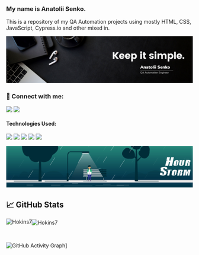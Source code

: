 ### My name is Anatolii Senko.

This is a repository of my QA Automation projects using mostly HTML, CSS, JavaScript, Cypress.io and other mixed in.

<img src="https://raw.githubusercontent.com/Hokins7/Hokins7/master/Anatolii Senko (2).png" alt="banner with Anatolii Senko info">

### :handshake: Connect with me:
<a href="mailto:qa.bugs.hunter@gmail.com"><img src="https://img.shields.io/badge/Gmail-D14836?style=for-the-badge&logo=gmail&logoColor=white" /></a>
<a href="https://www.linkedin.com/in/anatolii-senko-qa/"><img src="https://img.shields.io/badge/linkedin-%230077B5.svg?style=for-the-badge&logo=linkedin&logoColor=white" /></a>

#### Technologies Used:
<img src="https://img.shields.io/badge/HTML5-red?style=for-the-badge&logo=html5&logoColor=white">  <img src="https://img.shields.io/badge/CSS-blue?style=for-the-badge&logo=css3&logoColor=white">  <img src="https://img.shields.io/badge/JavaScript-gold%20?style=for-the-badge&logo=javascript&logoColor=white">  <img src="https://img.shields.io/badge/Cypress-green%20?style=for-the-badge&logo=cypress&logoColor=white">  <img src="https://img.shields.io/badge/Node.js-%2394A684%20?style=for-the-badge&logo=nodedotjs&logoColor=white">

<img src="https://raw.githubusercontent.com/Hokins7/Hokins7/master/anim.gif" alt="animated banner with rain">

## &#x1f4c8; GitHub Stats

<p align="left"><img align="left" src="https://github-readme-stats.vercel.app/api/top-langs?username=Hokins7&show_icons=true&locale=en&layout=compact&theme=radical" alt="Hokins7" /></p>

 
 <p><img align="center" src="https://github-readme-streak-stats.herokuapp.com/?user=Hokins7&theme=radical" alt="Hokins7" /></p>
 
 <br />
 
![GitHub Activity Graph](https://github-readme-activity-graph.vercel.app/graph?username=Hokins7&theme=github-compact)]
<!--
**iweld/iweld** is a ✨ _special_ ✨ repository because its `README.md` (this file) appears on your GitHub profile.

Here are some ideas to get you started:

- 🔭 I’m currently working on ...
- 🌱 I’m currently learning ...
- 👯 I’m looking to collaborate on ...
- 🤔 I’m looking for help with ...
- 💬 Ask me about ...
- 📫 How to reach me: ...
- 😄 Pronouns: ...
- ⚡ Fun fact: ...
-->
